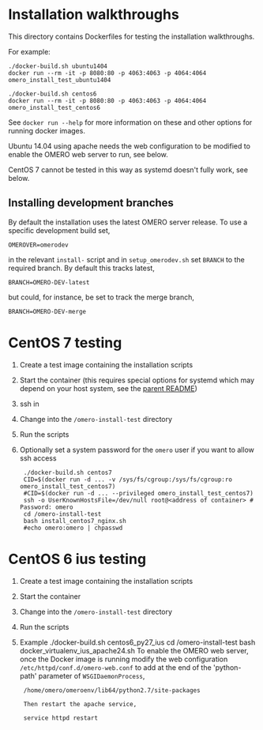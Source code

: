 Installation walkthroughs
=========================

This directory contains Dockerfiles for testing the installation walkthroughs.

For example:

    ./docker-build.sh ubuntu1404
    docker run --rm -it -p 8080:80 -p 4063:4063 -p 4064:4064 omero_install_test_ubuntu1404

    ./docker-build.sh centos6
    docker run --rm -it -p 8080:80 -p 4063:4063 -p 4064:4064 omero_install_test_centos6

See `docker run --help` for more information on these and other options
for running docker images.

Ubuntu 14.04 using apache needs the web configuration to be modified to
enable the OMERO web server to run, see below.

CentOS 7 cannot be tested in this way as systemd doesn't fully work, see below.

Installing development branches
-------------------------------

By default the installation uses the latest OMERO server release. To use
a specific development build set,

    OMEROVER=omerodev

in the relevant `install-` script and in `setup_omerodev.sh` set `BRANCH`
to the required branch. By default this tracks latest,

    BRANCH=OMERO-DEV-latest

but could, for instance, be set to track the merge branch,

    BRANCH=OMERO-DEV-merge

CentOS 7 testing
================

1. Create a test image containing the installation scripts
2. Start the container (this requires special options for systemd which may depend on your host system, see the [parent README](https://github.com/ome/ome-docker/blob/master/omero-ssh-systemd/README.md))
3. ssh in
4. Change into the `/omero-install-test` directory
5. Run the scripts
6. Optionally set a system password for the `omero` user if you want to allow ssh access

        ./docker-build.sh centos7
        CID=$(docker run -d ... -v /sys/fs/cgroup:/sys/fs/cgroup:ro omero_install_test_centos7)
        #CID=$(docker run -d ... --privileged omero_install_test_centos7)
        ssh -o UserKnownHostsFile=/dev/null root@<address of container> # Password: omero
        cd /omero-install-test
        bash install_centos7_nginx.sh
        #echo omero:omero | chpasswd

CentOS 6 ius testing
====================
1. Create a test image containing the installation scripts
2. Start the container
3. Change into the `/omero-install-test` directory
4. Run the scripts
5. Example
        ./docker-build.sh centos6_py27_ius
        cd /omero-install-test
        bash docker_virtualenv_ius_apache24.sh
        To enable the OMERO web server, once the Docker image is running modify
        the web configuration `/etc/httpd/conf.d/omero-web.conf` to
        add at the end of the 'python-path' parameter of  `WSGIDaemonProcess`,

        /home/omero/omeroenv/lib64/python2.7/site-packages

        Then restart the apache service,

        service httpd restart
